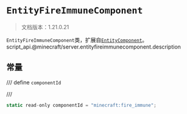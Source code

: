 # `EntityFireImmuneComponent`

> 文档版本：1.21.0.21

`EntityFireImmuneComponent`类，扩展自[`EntityComponent`](./entitycomponent.md)。script_api.@minecraft/server.entityfireimmunecomponent.description

## 常量

/// define
`componentId`


///

```js
static read-only componentId = "minecraft:fire_immune";
```

